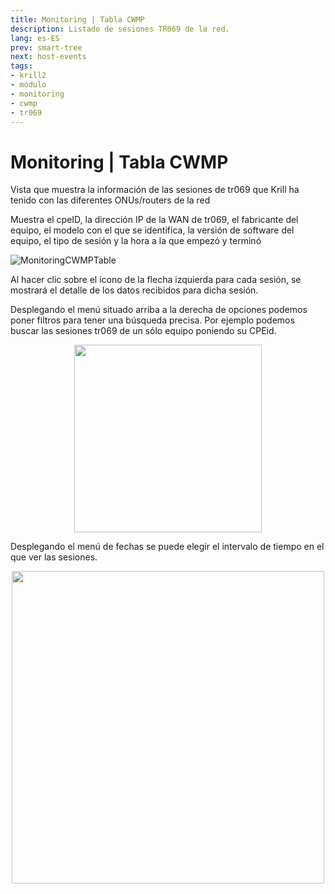 ```yaml
---
title: Monitoring | Tabla CWMP
description: Listado de sesiones TR069 de la red.
lang: es-ES
prev: smart-tree
next: host-events
tags:
- krill2
- módulo
- monitoring
- cwmp
- tr069
---
```

# Monitoring | Tabla CWMP

Vista que muestra la información de las sesiones de tr069 que Krill ha tenido con las diferentes ONUs/routers de la red

Muestra el cpeID, la dirección  IP de la WAN de tr069, el fabricante del equipo, el modelo con el que se identifica, la versión de software del equipo, el tipo de sesión y la hora a la que empezó y terminó

![MonitoringCWMPTable](/img/krill2/monitoring/0801.png)

Al hacer clic sobre el icono de la flecha izquierda para cada sesión, se mostrará el detalle de los datos recibidos para dicha sesión.

Desplegando el menú situado arriba a la derecha de opciones podemos poner filtros para tener una búsqueda precisa. Por ejemplo podemos buscar las sesiones tr069 de un sólo equipo poniendo su CPEid.

<p align="center"><img src="/img/krill2/monitoring/0802.png" width="300"></p>

Desplegando el menú de fechas se puede elegir el intervalo de tiempo en el que ver las sesiones.

<p align="center"><img src="/img/krill2/monitoring/0803.png" width="500"></p>
